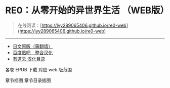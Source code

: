 # RE0：从零开始的异世界生活 （WEB版）

> 在线阅读：[https://lyy289065406.github.io/re0-web](https://lyy289065406.github.io/re0-web)

------

- [日文原版（需翻墙）](http://ncode.syosetu.com/n2267be/)
- [百度贴吧　整合汉化](https://tieba.baidu.com/p/4974060711?red_tag=0820409600)
- [有道云 汉化目录](https://note.youdao.com/ynoteshare1/index.html?id=c79c8f8e467ac554d292d62a43dc8bf6&type=note#/&sfc=qqfriend)

各卷 EPUB 下载
对应 web 版范围

章节插图 章节目录插图


